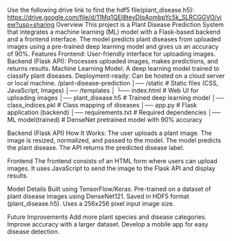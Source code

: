 Use the following drive link to find the hdf5 file(plant_disease.h5): https://drive.google.com/file/d/11Mq1QEI8teyDlqAombpYc5k_SLRCGGVO/view?usp=sharing Overview This project is a Plant Disease Prediction System that integrates a machine learning (ML) model with a Flask-based backend and a frontend interface. The model predicts plant diseases from uploaded images using a pre-trained deep learning model and gives us an accuracy of 90%. Features Frontend: User-friendly interface for uploading images. Backend (Flask API): Processes uploaded images, makes predictions, and returns results. Machine Learning Model: A deep learning model trained to classify plant diseases. Deployment-ready: Can be hosted on a cloud server or local machine. /plant-disease-prediction │── /static # Static files (CSS, JavaScript, Images) │── /templates │ └── index.html # Web UI for uploading images │── plant_disease.h5 # Trained deep learning model │── class_indices.pkl # Class mapping of diseases │── app.py # Flask application (backend) │── requirements.txt # Required dependencies │── ML model(trained) # DenseNet pretrained model with 90% accuracy

Backend (Flask API) How It Works: The user uploads a plant image. The image is resized, normalized, and passed to the model. The model predicts the plant disease. The API returns the predicted disease label.

Frontend The frontend consists of an HTML form where users can upload images. It uses JavaScript to send the image to the Flask API and display results.

Model Details Built using TensorFlow/Keras. Pre-trained on a dataset of plant disease images using DenseNet121. Saved in HDF5 format (plant_disease.h5). Uses a 256x256 pixel input image size.

Future Improvements Add more plant species and disease categories. Improve accuracy with a larger dataset. Develop a mobile app for easy disease detection.
